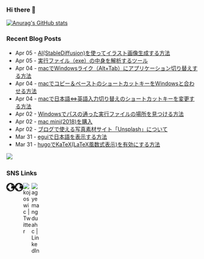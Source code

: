 ### Hi there 👋

[![Anurag's GitHub stats](https://github-readme-stats.vercel.app/api?username=kenjinote)](https://github.com/anuraghazra/github-readme-stats)


### Recent Blog Posts
<!-- feed start -->
- Apr 05 - [AI(StableDiffusion)を使ってイラスト画像生成する方法](https://kenji.blog/posts/aistablediffusion%E3%82%92%E4%BD%BF%E3%81%A3%E3%81%A6%E3%82%A4%E3%83%A9%E3%82%B9%E3%83%88%E7%94%BB%E5%83%8F%E7%94%9F%E6%88%90%E3%81%99%E3%82%8B%E6%96%B9%E6%B3%95/)
- Apr 05 - [実行ファイル（exe）の中身を解析するツール](https://kenji.blog/posts/%E5%AE%9F%E8%A1%8C%E3%83%95%E3%82%A1%E3%82%A4%E3%83%ABexe%E3%81%AE%E4%B8%AD%E8%BA%AB%E3%82%92%E8%A7%A3%E6%9E%90%E3%81%99%E3%82%8B%E3%83%84%E3%83%BC%E3%83%AB/)
- Apr 04 - [macでWindowsライク（Alt+Tab）にアプリケーション切り替えする方法](https://kenji.blog/posts/mac%E3%81%A7windows%E3%83%A9%E3%82%A4%E3%82%AFalt+tab%E3%81%AB%E3%82%A2%E3%83%97%E3%83%AA%E3%82%B1%E3%83%BC%E3%82%B7%E3%83%A7%E3%83%B3%E5%88%87%E3%82%8A%E6%9B%BF%E3%81%88%E3%81%99%E3%82%8B%E6%96%B9%E6%B3%95/)
- Apr 04 - [macでコピー＆ペーストのショートカットキーをWindowsと合わせる方法](https://kenji.blog/posts/mac%E3%81%A7%E3%82%B3%E3%83%94%E3%83%BC%E3%83%9A%E3%83%BC%E3%82%B9%E3%83%88%E3%81%AE%E3%82%B7%E3%83%A7%E3%83%BC%E3%83%88%E3%82%AB%E3%83%83%E3%83%88%E3%82%AD%E3%83%BC%E3%82%92windows%E3%81%A8%E5%90%88%E3%82%8F%E3%81%9B%E3%82%8B%E6%96%B9%E6%B3%95/)
- Apr 04 - [macで日本語⇔英語入力切り替えのショートカットキーを変更する方法](https://kenji.blog/posts/mac%E3%81%A7%E6%97%A5%E6%9C%AC%E8%AA%9E%E8%8B%B1%E8%AA%9E%E5%85%A5%E5%8A%9B%E5%88%87%E3%82%8A%E6%9B%BF%E3%81%88%E3%81%AE%E3%82%B7%E3%83%A7%E3%83%BC%E3%83%88%E3%82%AB%E3%83%83%E3%83%88%E3%82%AD%E3%83%BC%E3%82%92%E5%A4%89%E6%9B%B4%E3%81%99%E3%82%8B%E6%96%B9%E6%B3%95/)
- Apr 02 - [Windowsでパスの通った実行ファイルの場所を見つける方法](https://kenji.blog/posts/windows%E3%81%A7%E3%83%91%E3%82%B9%E3%81%AE%E9%80%9A%E3%81%A3%E3%81%9F%E5%AE%9F%E8%A1%8C%E3%83%95%E3%82%A1%E3%82%A4%E3%83%AB%E3%81%AE%E5%A0%B4%E6%89%80%E3%82%92%E8%A6%8B%E3%81%A4%E3%81%91%E3%82%8B%E6%96%B9%E6%B3%95/)
- Apr 02 - [mac mini(2018)を購入](https://kenji.blog/posts/mac-mini2018%E3%82%92%E8%B3%BC%E5%85%A5/)
- Apr 02 - [ブログで使える写真素材サイト「Unsplash」について](https://kenji.blog/posts/%E3%83%96%E3%83%AD%E3%82%B0%E3%81%A7%E4%BD%BF%E3%81%88%E3%82%8B%E5%86%99%E7%9C%9F%E7%B4%A0%E6%9D%90%E3%82%B5%E3%82%A4%E3%83%88unsplash%E3%81%AB%E3%81%A4%E3%81%84%E3%81%A6/)
- Mar 31 - [eguiで日本語を表示する方法](https://kenji.blog/posts/egui%E3%81%A7%E6%97%A5%E6%9C%AC%E8%AA%9E%E3%82%92%E8%A1%A8%E7%A4%BA%E3%81%99%E3%82%8B%E6%96%B9%E6%B3%95/)
- Mar 31 - [hugoでKaTeX(LaTeX風数式表示)を有効にする方法](https://kenji.blog/posts/hugo%E3%81%A7katexlatex%E9%A2%A8%E6%95%B0%E5%BC%8F%E8%A1%A8%E7%A4%BA%E3%82%92%E6%9C%89%E5%8A%B9%E3%81%AB%E3%81%99%E3%82%8B%E6%96%B9%E6%B3%95/)
<!-- feed end -->

<!-- GitHub Profile Views Counter -->
![](https://komarev.com/ghpvc/?username=kenjinote)

<!-- SNS Links -->
### SNS Links
[<img align="left" alt="codewithkojo.com" width="22px" src="https://raw.githubusercontent.com/iconic/open-iconic/master/svg/globe.svg" />][website1]
[<img align="left" alt="codewithkojo.com" width="22px" src="https://raw.githubusercontent.com/iconic/open-iconic/master/svg/globe.svg" />][website2]
[<img align="left" alt="kojoswic | Twitter" width="22px" src="https://cdn.jsdelivr.net/npm/simple-icons@v3/icons/twitter.svg" />][twitter]
[<img align="left" alt="agyemangduahc | LinkedIn" width="22px" src="https://cdn.jsdelivr.net/npm/simple-icons@v3/icons/linkedin.svg" />][linkedin]

[website1]: https://hack.jp
[website2]: https://kenji.blog
[twitter]: https://twitter.com/kenjinote
[linkedin]: https://www.linkedin.com/in/kenjinote/

<!--
**kenjinote/kenjinote** is a ✨ _special_ ✨ repository because its `README.md` (this file) appears on your GitHub profile.

Here are some ideas to get you started:

- 🔭 I’m currently working on ...
- 🌱 I’m currently learning ...
- 👯 I’m looking to collaborate on ...
- 🤔 I’m looking for help with ...
- 💬 Ask me about ...
- 📫 How to reach me: ...
- 😄 Pronouns: ...
- ⚡ Fun fact: ...
-->
